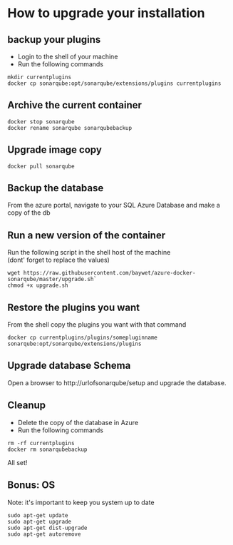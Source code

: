 # How to upgrade your installation
## backup your plugins
- Login to the shell of your machine
- Run the following commands
```
mkdir currentplugins
docker cp sonarqube:opt/sonarqube/extensions/plugins currentplugins
```

## Archive the current container
```
docker stop sonarqube
docker rename sonarqube sonarqubebackup
```

## Upgrade image copy
```
docker pull sonarqube
```

## Backup the database
From the azure portal, navigate to your SQL Azure Database and make a copy of the db

## Run a new version of the container
Run the following script in the shell host of the machine  
(dont' forget to replace the values)
```
wget https://raw.githubusercontent.com/baywet/azure-docker-sonarqube/master/upgrade.sh`  
chmod +x upgrade.sh
```

## Restore the plugins you want
From the shell copy the plugins you want with that command
```
docker cp currentplugins/plugins/somepluginname sonarqube:opt/sonarqube/extensions/plugins
```

## Upgrade database Schema
Open a browser to http://urlofsonarqube/setup and upgrade the database.

## Cleanup
- Delete the copy of the database in Azure
- Run the following commands
```
rm -rf currentplugins
docker rm sonarqubebackup
```

All set!

## Bonus: OS
Note: it's important to keep you system up to date
```
sudo apt-get update
sudo apt-get upgrade
sudo apt-get dist-upgrade
sudo apt-get autoremove
```